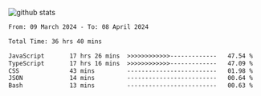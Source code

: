 
![github stats](https://github-readme-stats.vercel.app/api?username=realmahd1&show_icons=true&theme=codeSTACKr&hide_rank=true&count_private=true)

<!--START_SECTION:waka-->

```txt
From: 09 March 2024 - To: 08 April 2024

Total Time: 36 hrs 40 mins

JavaScript       17 hrs 26 mins  >>>>>>>>>>>>-------------   47.54 %
TypeScript       17 hrs 16 mins  >>>>>>>>>>>>-------------   47.09 %
CSS              43 mins         -------------------------   01.98 %
JSON             14 mins         -------------------------   00.64 %
Bash             13 mins         -------------------------   00.63 %
```

<!--END_SECTION:waka-->
